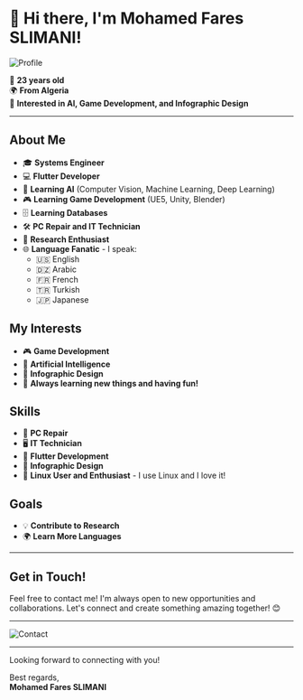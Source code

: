# 👋 Hi there, I'm Mohamed Fares SLIMANI!

![Profile](https://placekitten.com/800/400) <!-- Add your profile picture here -->

🎂 **23 years old**  
🌍 **From Algeria**  
🎨 **Interested in AI, Game Development, and Infographic Design**

---

## About Me

- 🎓 **Systems Engineer**
- 💻 **Flutter Developer**
- 🤖 **Learning AI** (Computer Vision, Machine Learning, Deep Learning)
- 🎮 **Learning Game Development** (UE5, Unity, Blender)
- 🗄️ **Learning Databases**
- 🛠️ **PC Repair and IT Technician**
- 🧠 **Research Enthusiast**
- 🌐 **Language Fanatic** - I speak:
  - 🇺🇸 English
  - 🇩🇿 Arabic
  - 🇫🇷 French
  - 🇹🇷 Turkish
  - 🇯🇵 Japanese

## My Interests

- 🎮 **Game Development**
- 🤖 **Artificial Intelligence**
- 🎨 **Infographic Design**
- 🌟 **Always learning new things and having fun!**

## Skills

- 🔧 **PC Repair**
- 🖥️ **IT Technician**
- 📱 **Flutter Development**
- 🎨 **Infographic Design**
- 🐧 **Linux User and Enthusiast** - I use Linux and I love it!

## Goals

- 💡 **Contribute to Research**
- 🌍 **Learn More Languages**

---

## Get in Touch!

Feel free to contact me! I'm always open to new opportunities and collaborations. Let's connect and create something amazing together! 😊

---

![Contact](https://placekitten.com/800/300) <!-- Add another image or your contact links here -->

---

Looking forward to connecting with you!

Best regards,  
**Mohamed Fares SLIMANI**
